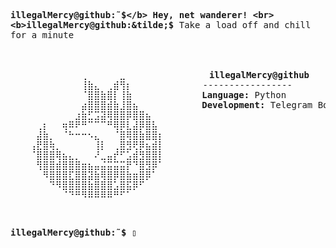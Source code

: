<samp><b>illegalMercy@github:&tilde;$</b> Hey, net wanderer!
<br>
<b>illegalMercy@github:&tilde;$</b> Take a load off and chill for a minute
</samp>
⠀⠀⠀⠀⠀⠀⠀⠀⠀⠀⠀⠀⠀⠀⠀⠀⠀⠀⠀⠀⠀⠀⠀⠀⠀⠀⠀⠀⠀⠀⠀⠀⠀⠀⠀⠀⠀⠀⠀⠀⠀⠀⠀⠀⠀⠀⠀⠀⠀⠀⠀⠀⠀⠀⠀⠀
<div><pre>
⠀⠀⠀⠀⠀⠀⠀⠀⠀⠀⠀⢀⠀⠀⠀⠀⠀⣀⠀⠀⠀⠀⠀⠀⠀⠀⠀⠀⠀⠀⠀<samp><b>illegalMercy@github</b></samp>
⠀⠀⠀⠀⠀⠀⠀⠀⠀⠀⠀⢸⣷⣄⠀⢀⣾⢻⡆⠀⠀⠀⠀⠀⠀⠀⠀⠀⠀⠀-----------------
⠀⠀⠀⠀⠀⠀⠀⠀⠀⠀⠀⠈⣿⣿⣷⣿⡇⢸⣷⠀            <samp><b>Language:</b> Python</samp>
⠀⠀⠀⠀⠀⠀⠀⠀⠀⠀⠀⣴⣿⣿⣿⣾⣷⣸⣿⣦            <samp><b>Development:</b> Telegram Bots / GUI Apps</samp>
⠀⠀⠀⠀⠀⠀⠀⠀⠀⠀⣰⣷⣋⣩⣽⢿⣿⣿⡿⣿⣿⣦⠀⠀⠀⠀⠀⠀⠀⠀⠀
⠀⠀⠀⠀⢀⡆⠀⠀⢶⠿⠟⠛⠉⠉⠉⠛⢿⡿⣇⣼⡿⣿⣧⠀⠀⠀⠀⠀⠀⠀⠀
⠀⠀⠀⠀⣼⣷⡀⠀⠈⠓⠒⠒⠢⣄⠀⠀⠈⣿⢿⣿⣷⣿⣿⡆⠀⠀⠀⠀⠀⠀⠀
⠀⠀⠀⢠⣟⣿⢷⡀⠀⠀⠀⠀⠀⢸⡇⠀⢀⣿⣻⢟⡿⣦⣾⡇⠀⠀⠀⠀⠀⠀⠀
⠀⠀⠀⠈⣿⣿⣿⢿⣦⣄⡀⠀⠀⠜⣀⣤⡞⠋⣡⣾⣻⣿⣿⡇⠀⠀⠀⠀⠀⠀⠀
⠀⠀⠀⠀⢻⣿⣿⣾⣿⣿⣿⣶⣦⣤⣬⣭⣭⣭⡟⠙⣿⣻⡿⠁⠀⠀⠀⠀⠀⠀⠀
⠀⠀⠀⠀⠀⠻⣿⣿⣿⣏⣿⣿⣽⣷⢿⣿⡿⣿⣷⣶⣿⡿⠁⠀⠀⠀⠀⠀⠀⠀⠀
⠀⠀⠀⠀⠀⠀⠙⠻⣿⣿⣿⣿⣷⣿⣿⣿⣡⣿⣯⡿⠋⠀⠀⠀⠀⠀⠀⠀⠀⠀⠀
⠀⠀⠀⠀⠀⠀⠀⠀⠈⠙⠛⠻⠿⠿⠿⠿⠛⠋⠁⠀⠀⠀⠀⠀⠀⠀⠀⠀⠀⠀⠀

</pre></div>
<samp><b>illegalMercy@github:&tilde;$</b> ▯</samp>

